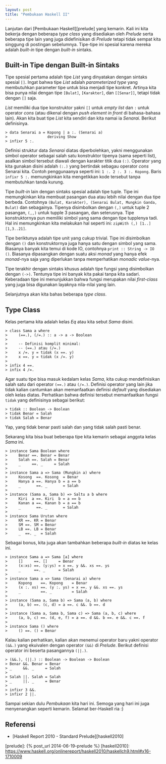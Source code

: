 ```yaml
---
layout: post
title: "Pembukaan Haskell II"
---
```


Lanjutan dari [Pembukaan Haskell][prelude] yang kemarin. Kali ini kita
bekerja dengan beberapa *type class* yang disediakan oleh *Prelude* serta
beberapa tipe lain yang juga didefinisikan di *Prelude* tetapi tidak sempat
kita singgung di postingan sebelumnya. Tipe-tipe ini spesial karena mereka
adalah *built-in* tipe dengan *built-in* sintaks.

## Built-in Tipe dengan Built-in Sintaks

Tipe spesial pertama adalah tipe *List* yang dinyatakan dengan sintaks
spesial `[]`. Ingat bahwa tipe *List* adalah *parameterized type* yang
membutuhkan parameter tipe untuk bisa menjadi tipe konkret. Artinya kita
bisa punya nilai dengan tipe `[Bulat]`, `[Karakter]`, dan `[[Senar]]`,
tetapi tidak dengan `[]` saja.

*List* memiliki dua tipe konstruktor yakni `[]` untuk *empty list* dan `:`
untuk operator *cons* (atau dikenal dengan *push element in front* di
bahasa-bahasa lain). Akan kita buat tipe *List* kita sendiri dan kita namai
ia *Senarai*. Berikut definisinya.

    > data Senarai a = Kopong | a :. (Senarai a)
    >                  deriving Show
    > infixr 5 :.

Definisi struktur data *Senarai* diatas diperbolehkan, yakni menggunakan
simbol operator sebagai salah satu konstruktor tipenya (sama seperti list),
asalkan simbol tersebut diawali dengan karakter titik dua `(:)`. Operator
yang kita gunakan disini adalah `(:.)` yang bertindak sebagau operator
*cons* Senarai kita. Contoh penggunaanya seperti ini: `1 :. 2 :. 3 :.
Kopong`. Baris `infixr 5 :.` memungkinkan kita mengetikkan kode tersebut
tanpa membutuhkan tanda kurung.

Tipe *built-in* lain dengan sintaks spesial adalah tipe tuple. Tipe ini
memungkinkan kita membuat pasangan dua atau lebih nilai dengan dua tipe
berbeda. Contohnya `(Bulat, Karakter), (Senarai Bulat, Mungkin Ganda,
Bulat)` dan sebagainya. Tipenya disimbolkan dengan `(,)` untuk tuple 2
pasangan, `(,,)` untuk tupple 3 pasangan, dan seterusnya. Tipe
konstruktornya pun memiliki simbol yang sama dengan tipe tupplenya tadi. Hal
ini memungkinkan kita melakukan hal seperti ini: `zipWith (,) [1..]
[1,3..21]`.

Tipe beriktunya adalah tipe unit yang cukup trivial. Tipe ini disimbolkan
dengan `()` dan konstruktornya juga hanya satu dengan simbol yang sama.
Biasanya banyak kita temui di kode IO, contohnya `print :: String -> IO ()`.
Biasanya dipasangkan dengan suatu aksi *monad* yang hanya efek *monad*-nya
saja yang diperlukan tanpa memperhatikan *monadic value*-nya.

Tipe terakhir dengan sintaks khusus adalah tipe fungsi yang disimbolkan
dengan `(->)`. Tentunya tipe ini banyak kita pakai tanpa kita sadari.
Keberadaan tipe ini menunjukkan bahwa fungsi merupakan nilai *first-class*
yang juga bisa digunakan layaknya nila-nilai yang lain.

Selanjutnya akan kita bahas beberapa *type class*.

## Type Class

Kelas pertama kita adalah kelas *Eq* atau kita sebut *Sama* disini.

    > class Sama a where
    >     (==.), (/=.) :: a -> a -> Boolean
    >
    >     -- Definisi komplit minimal:
    >     -- (==.) atau (/=.)
    >     x /=. y = tidak (x ==. y)
    >     x ==. y = tidak (x /=. y)
    >
    > infix 4 ==.
    > infix 4 /=.

Agar suatu tipe bisa masuk kedalam kelas *Sama*, kita cukup mendefinisikan
salah satu dari operator `(==.)` atau `(/=.)`. Definisi operator yang lain
jika tidak kalian cantumkan akan memanfaatkan definisi *default* yang
disediakan oleh kelas diatas. Perhatikan bahwa definisi tersebut
memanfaatkan fungsi `tidak` yang definisinya sebagai berikut:

    > tidak :: Boolean -> Boolean
    > tidak Benar = Salah
    > tidak Salah = Benar

Yap, yang tidak benar pasti salah dan yang tidak salah pasti benar.

Sekarang kita bisa buat beberapa tipe kita kemarin sebagai anggota kelas
*Sama* ini.

    > instance Sama Boolean where
    >     Benar ==. Benar = Benar
    >     Salah ==. Salah = Benar
    >     _     ==. _     = Salah
    >
    > instance Sama a => Sama (Mungkin a) where
    >     Kosong  ==. Kosong  = Benar
    >     Hanya a ==. Hanya b = a == b
    >     _       ==. _       = Salah
    >
    > instance (Sama a, Sama b) => Saltu a b where
    >     Kiri  a ==. Kiri  b = a == b
    >     Kanan a ==. Kanan b = a == b
    >     _       ==. _       = Salah
    >
    > instance Sama Urutan where
    >     KR ==. KR = Benar
    >     SM ==. SM = Benar
    >     LB ==. LB = Benar
    >     _  ==. _  = Salah

Sebagai bonus, kita juga akan tambahkan beberapa *built-in* diatas ke kelas
ini.

    > instance Sama a => Sama [a] where
    >     []     ==. []     = Benar
    >     (x:xs) ==. (y:ys) = x ==. y &&. xs ==. ys
    >     _      ==. _      = Salah
    >
    > instance Sama a => Sama (Senarai a) where
    >     Kopong    ==. Kopong    = Benar
    >     (x :. xs) ==. (y :. ys) = x ==. y &&. xs ==. ys
    >     _         ==. _         = Salah
    >
    > instance (Sama a, Sama b) => Sama (a, b) where
    >     (a, b) ==. (c, d) = a ==. c &&. b ==. d
    >
    > instance (Sama a, Sama b, Sama c) => Sama (a, b, c) where
    >     (a, b, c) ==. (d, e, f) = a ==. d &&. b ==. e &&. c ==. f
    >
    > instance Sama () where
    >     () ==. () = Benar

Kalau kalian perhatikan, kalian akan menemui operator baru yakni operator
`(&&.)` yang ekuivalen dengan operator `(&&)` di *Prelude*. Berikut definisi
operator ini beserta pasangannya `(||.)`.

    > (&&.), (||.) :: Boolean -> Boolean -> Boolean
    > Benar &&. Benar = Benar
    > _     &&. _     = Salah
    >
    > Salah ||. Salah = Salah
    > _     ||. _     = Benar
    >
    > infixr 3 &&.
    > infixr 2 ||.

Sampai sekian dulu *Pembukaan* kita hari ini. Semoga yang hari ini juga
menyenangkan seperti kemarin. Selamat ber-Haskell ria :)

## Referensi

- [Haskell Report 2010 - Standard Prelude][haskell2010]


[prelude]: {% post_url 2014-06-19-prelude %}
[haskell2010]: https://www.haskell.org/onlinereport/haskell2010/haskellch9.html#x16-1710009
